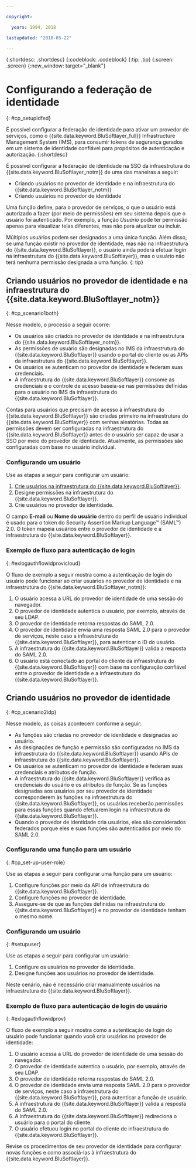 ```yaml
---

copyright:

  years: 1994, 2018

lastupdated: "2018-05-22"

---
```


{:shortdesc: .shortdesc}
{:codeblock: .codeblock}
{:tip: .tip}
{:screen: .screen}
{:new_window: target="_blank"}

# Configurando a federação de identidade
{: #cp_setupidfed}

É possível configurar a federação de identidade para ativar um provedor de serviços, como o {{site.data.keyword.BluSoftlayer_full}} Infrastructure Management System (IMS), para consumir tokens de segurança gerados em um sistema de identidade confiável para propósitos de autenticação e autorização.
{:shortdesc}

É possível configurar a federação de identidade na SSO da infraestrutura do {{site.data.keyword.BluSoftlayer_notm}} de uma das maneiras a seguir:
* Criando usuários no provedor de identidade e na infraestrutura do {{site.data.keyword.BluSoftlayer_notm}}
* Criando usuários no provedor de identidade

Uma função define, para o provedor de serviços, o que o usuário está autorizado a fazer (por meio de permissões) em seu sistema depois que o usuário foi autenticado. Por exemplo, a função *Usuário* pode ter permissão apenas para visualizar telas diferentes, mas não para atualizar ou incluir.

Múltiplos usuários podem ser designados a uma única função. Além disso, se uma função existir no provedor de identidade, mas não na infraestrutura do {{site.data.keyword.BluSoftlayer}}, o usuário ainda poderá efetuar login na infraestrutura do {{site.data.keyword.BluSoftlayer}}, mas o usuário não terá nenhuma permissão designada a uma função.
{: tip}


## Criando usuários no provedor de identidade e na infraestrutura do {{site.data.keyword.BluSoftlayer_notm}}
{: #cp_scenario1both}

Nesse modelo, o processo a seguir ocorre:
* Os usuários são criados no provedor de identidade e na infraestrutura do {{site.data.keyword.BluSoftlayer_notm}}.
* As permissões de usuário são designadas no IMS da infraestrutura do {{site.data.keyword.BluSoftlayer}} usando o portal do cliente ou as APIs da infraestrutura do {{site.data.keyword.BluSoftlayer}}.
* Os usuários se autenticam no provedor de identidade e federam suas credenciais.
* A infraestrutura do {{site.data.keyword.BluSoftlayer}} consome as credenciais e o controle de acesso baseia-se nas permissões definidas para o usuário no IMS da infraestrutura do {{site.data.keyword.BluSoftlayer}}.

Contas para usuários que precisam de acesso à infraestrutura do {{site.data.keyword.BluSoftlayer}} são criadas primeiro na infraestrutura do {{site.data.keyword.BluSoftlayer}} com senhas aleatórias. Todas as permissões devem ser configuradas na infraestrutura do {{site.data.keyword.BluSoftlayer}} antes de o usuário ser capaz de usar a SSO por meio do provedor de identidade. Atualmente, as permissões são configuradas com base no usuário individual.

### Configurando um usuário
Use as etapas a seguir para configurar um usuário:

1. [Crie usuários na infraestrutura do {{site.data.keyword.BluSoftlayer}}](/docs/customer-portal/cpmanacctadduser.html#customerportal_addusertocpacct).
2. Designe permissões na infraestrutura do {{site.data.keyword.BluSoftlayer}}.
3. Crie usuários no provedor de identidade.

O campo **E-mail** ou **Nome do usuário** dentro do perfil de usuário individual é usado para o token do Security Assertion Markup Language&trade; (SAML&trade;) 2.0. O token mapeia usuários entre o provedor de identidade e a infraestrutura do {{site.data.keyword.BluSoftlayer}}.

### Exemplo de fluxo para autenticação de login
{: #exlogauthflowidprovicloud}

O fluxo de exemplo a seguir mostra como a autenticação de login do usuário pode funcionar ao criar usuários no provedor de identidade e na infraestrutura do {{site.data.keyword.BluSoftlayer_notm}}:
1. O usuário acessa a URL do provedor de identidade de uma sessão do navegador.
2. O provedor de identidade autentica o usuário, por exemplo, através de seu LDAP.
3. O provedor de identidade retorna respostas do SAML 2.0.
4. O provedor de identidade envia uma resposta SAML 2.0 para o provedor de serviços, neste caso a infraestrutura do {{site.data.keyword.BluSoftlayer}}, para autenticar o ID do usuário.
5. A infraestrutura do {{site.data.keyword.BluSoftlayer}} valida a resposta do SAML 2.0.
6. O usuário está conectado ao portal do cliente da infraestrutura do {{site.data.keyword.BluSoftlayer}} com base na configuração confiável entre o provedor de identidade e a infraestrutura do {{site.data.keyword.BluSoftlayer}}.


## Criando usuários no provedor de identidade
{: #cp_scenario2idp}

Nesse modelo, as coisas acontecem conforme a seguir:
* As funções são criadas no provedor de identidade e designadas ao usuário.
* As designações de função e permissão são configuradas no IMS da infraestrutura do {{site.data.keyword.BluSoftlayer}} usando APIs de infraestrutura do {{site.data.keyword.BluSoftlayer}}.
* Os usuários se autenticam no provedor de identidade e federam suas credenciais e atributos de função.
* A infraestrutura do {{site.data.keyword.BluSoftlayer}} verifica as credenciais do usuário e os atributos de função. Se as funções designadas aos usuários por seu provedor de identidade corresponderem às funções na infraestrutura do {{site.data.keyword.BluSoftlayer}}, os usuários receberão permissões para essas funções quando efetuarem login na infraestrutura do {{site.data.keyword.BluSoftlayer}}.
* Quando o provedor de identidade cria usuários, eles são considerados federados porque eles e suas funções são autenticados por meio do SAML 2.0.

### Configurando uma função para um usuário
{: #cp_set-up-user-role}

Use as etapas a seguir para configurar uma função para um usuário:

1. Configure funções por meio da API de infraestrutura do {{site.data.keyword.BluSoftlayer}}.
2. Configure funções no provedor de identidade.
3. Assegure-se de que as funções definidas na infraestrutura do {{site.data.keyword.BluSoftlayer}} e no provedor de identidade tenham o mesmo nome.

### Configurando um usuário
{: #setupuser}

Use as etapas a seguir para configurar um usuário:

1. Configure os usuários no provedor de identidade.
2. Designe funções aos usuários no provedor de identidade.

Neste cenário, não é necessário criar manualmente usuários na infraestrutura do {{site.data.keyword.BluSoftlayer}}.

### Exemplo de fluxo para autenticação de login do usuário
{: #exlogauthflowidprov}

O fluxo de exemplo a seguir mostra como a autenticação de login do usuário pode funcionar quando você cria usuários no provedor de identidade:
1. O usuário acessa a URL do provedor de identidade de uma sessão do navegador.
2. O provedor de identidade autentica o usuário, por exemplo, através de seu LDAP.
3. O provedor de identidade retorna respostas do SAML 2.0.
4. O provedor de identidade envia uma resposta SAML 2.0 para o provedor de serviços, neste caso a infraestrutura do {{site.data.keyword.BluSoftlayer}}, para autenticar a função de usuário.
5. A infraestrutura do {{site.data.keyword.BluSoftlayer}} valida a resposta do SAML 2.0.
6. A infraestrutura do {{site.data.keyword.BluSoftlayer}} redireciona o usuário para o portal do cliente.
7. O usuário efetuou login no portal do cliente de infraestrutura do {{site.data.keyword.BluSoftlayer}}.

Revise os procedimentos de seu provedor de identidade para configurar novas funções e como associá-las à infraestrutura do {{site.data.keyword.BluSoftlayer}}.
